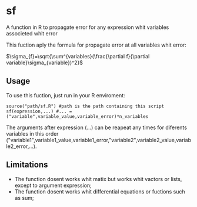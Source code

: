 # sf
A function in R to propagate error for any expression whit variables associeted whit error

This fuction aply the formula for propagate error at all variables whit error:

$\sigma_{f}=\sqrt{\sum^{variables}(\frac{\partial f}{\partial variable}\sigma_{variable})^2}$

## Usage
To use this fuction, just run in your R enviroment:

```
source("path/sf.R") #path is the path containing this script
sf(expression,...) #... = ("variable",variable_value,variable_error)*n_variables
```
The arguments after expression (...) can be reapeat any times for diferents variables in this order ("variable1",variable1_value,variable1_error,"variable2",variable2_value,variable2_error,...). 

## Limitations
- The function dosent works whit matix but works whit vactors or lists, except to argument expression;
- The function dosent works whit differential equations or fuctions such as sum;
